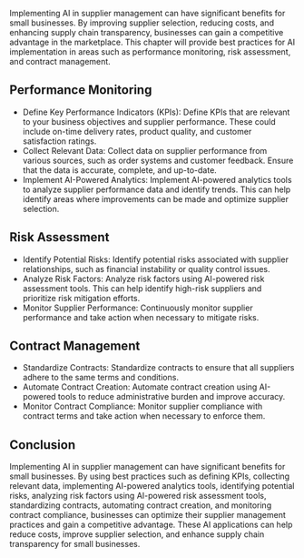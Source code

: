 
Implementing AI in supplier management can have significant benefits for small businesses. By improving supplier selection, reducing costs, and enhancing supply chain transparency, businesses can gain a competitive advantage in the marketplace. This chapter will provide best practices for AI implementation in areas such as performance monitoring, risk assessment, and contract management.

Performance Monitoring
----------------------

* Define Key Performance Indicators (KPIs): Define KPIs that are relevant to your business objectives and supplier performance. These could include on-time delivery rates, product quality, and customer satisfaction ratings.
* Collect Relevant Data: Collect data on supplier performance from various sources, such as order systems and customer feedback. Ensure that the data is accurate, complete, and up-to-date.
* Implement AI-Powered Analytics: Implement AI-powered analytics tools to analyze supplier performance data and identify trends. This can help identify areas where improvements can be made and optimize supplier selection.

Risk Assessment
---------------

* Identify Potential Risks: Identify potential risks associated with supplier relationships, such as financial instability or quality control issues.
* Analyze Risk Factors: Analyze risk factors using AI-powered risk assessment tools. This can help identify high-risk suppliers and prioritize risk mitigation efforts.
* Monitor Supplier Performance: Continuously monitor supplier performance and take action when necessary to mitigate risks.

Contract Management
-------------------

* Standardize Contracts: Standardize contracts to ensure that all suppliers adhere to the same terms and conditions.
* Automate Contract Creation: Automate contract creation using AI-powered tools to reduce administrative burden and improve accuracy.
* Monitor Contract Compliance: Monitor supplier compliance with contract terms and take action when necessary to enforce them.

Conclusion
----------

Implementing AI in supplier management can have significant benefits for small businesses. By using best practices such as defining KPIs, collecting relevant data, implementing AI-powered analytics tools, identifying potential risks, analyzing risk factors using AI-powered risk assessment tools, standardizing contracts, automating contract creation, and monitoring contract compliance, businesses can optimize their supplier management practices and gain a competitive advantage. These AI applications can help reduce costs, improve supplier selection, and enhance supply chain transparency for small businesses.
